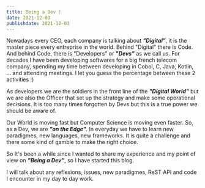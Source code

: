 ```yaml
---
title: Being a Dev !
date: 2021-12-03
publishdate: 2021-12-03
---
```


Nowadays every CEO, each company is talking about ***"Digital"***, it is the master piece every entreprise in the world. Behind "Digital" there is Code. And behind Code, there is "Developers" or ***"Devs"*** as we call us. For decades I have been developing softwares for a big french telecom company, spending my time between developing in Cobol, C, Java, Kotlin, … and attending meetings. I let you guess the percentage between these 2 activities :)

As developers we are the soldiers in the front line of the ***"Digital World"*** but we are also the Officer that set up the strategy and make some operational decisions. It is too many times forgotten by Devs but this is a true power we should be aware of.

Our World is moving fast but Computer Science is moving even faster. So, as a Dev, we are ***"on the Edge"***. In everyday we have to learn new paradigmes, new languages, new frameworks. It is quite a challenge and there some kind of gamble to make the right choice.

So It's been a while since I wanted to share my experience and my point of view on ***"Being a Dev"***, so I have started this blog.

I will talk about any reflexions, issues, new paradigmes, ReST API and code I encounter in my day to day work.